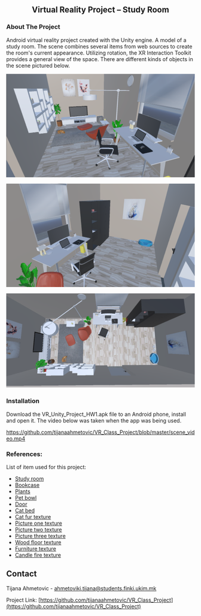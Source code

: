 <div>
<h2 align="center">Virtual Reality Project – Study Room</h2>
</div>

<!-- ABOUT THE PROJECT -->
### About The Project

Android virtual reality project created with the Unity engine. A model of a study room. The scene combines several items from web sources to create the room's current appearance. Utilizing rotation, the XR Interaction Toolkit provides a general view of the space. 
There are different kinds of objects in the scene pictured below.


[![Screen Shot 1][ss1]](https://github.com/tijanaahmetovic/VR_Class_Project/blob/master/LV_capture_1.png)

[![Screen Shot 2][ss3]](https://github.com/tijanaahmetovic/VR_Class_Project/blob/master/LV_capture_3.png)

[![Screen Shot 3][ss2]](https://github.com/tijanaahmetovic/VR_Class_Project/blob/master/LV_capture_2.png)
### Installation

Download the VR_Unity_Project_HW1.apk file to an Android phone, install and open it.
The video below was taken when the app was being used.

https://github.com/tijanaahmetovic/VR_Class_Project/blob/master/scene_video.mp4



<!-- ACKNOWLEDGMENTS -->
### References:

List of item used for this project: 

* [Study room](https://3dwarehouse.sketchup.com/model/1a39dd88-3359-4cd7-a1bb-f7e07d263000/Modern-Room-Study-Game-Room)
* [Bookcase](https://3dwarehouse.sketchup.com/model/8cc647fa4743c5e42703f5c2d2294a07/bookcase)
* [Plants](https://free3d.com/3d-models/plants)
* [Pet bowl](https://3dwarehouse.sketchup.com/model/f7040b70-e6ca-417e-a603-52ec5ad3c6e6/Pet-food-and-water-bowls)
* [Door](https://3dwarehouse.sketchup.com/model/e133c27a-c589-4a79-a177-0c17b45dff13/Grey-Door)
* [Cat bed](https://3dwarehouse.sketchup.com/model/8b9eea76-39b8-4eb9-b057-f9413fae8d02/86369-Dog-Cat-Bed-Dream-Day-Grey)
* [Cat fur texture](https://media.istockphoto.com/id/92891762/photo/animal-fur-background.jpg?s=612x612&w=0&k=20&c=gTGleuAG2B0CuMem6D_qmWidtX3A-aGaCvGi3OZ-lR0=)
* [Picture one texture](https://unsplash.com/photos/xubOAAKUwXc)
* [Picture two texture](https://unsplash.com/photos/x3S1aGQNgro)
* [Picture three texture](https://pixabay.com/illustrations/cat-animal-art-abstract-watercolor-2519185/)
* [Wood floor texture](https://www.myfreetextures.com/grey-brown-seamless-wooden-flooring-texture/)
* [Furniture texture](https://unsplash.com/photos/_v_CjpwCKW0)
* [Candle fire texture](https://unsplash.com/photos/x3S1aGQNgro)


<!-- CONTACT -->
## Contact

Tijana Ahmetovic - ahmetovikj.tijana@students.finki.ukim.mk

Project Link: [https://github.com/tijanaahmetovic/VR_Class_Project](https://github.com/tijanaahmetovic/VR_Class_Project)



<!-- MARKDOWN LINKS & IMAGES -->
<!-- https://www.markdownguide.org/basic-syntax/#reference-style-links -->
[ss1]: https://github.com/tijanaahmetovic/VR_Class_Project/blob/master/LV_capture_1.png
[ss2]: https://github.com/tijanaahmetovic/VR_Class_Project/blob/master/LV_capture_2.png
[ss3]: https://github.com/tijanaahmetovic/VR_Class_Project/blob/master/LV_capture_3.png
